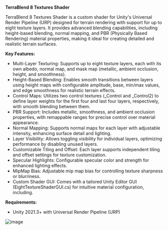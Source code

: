 **TerraBlend 8 Textures Shader**

TerraBlend 8 Textures Shader is a custom shader for Unity's Universal Render Pipeline (URP) designed for terrain rendering with support for up to eight texture layers. It provides advanced blending capabilities, including height-based blending, normal mapping, and PBR (Physically Based Rendering) material properties, making it ideal for creating detailed and realistic terrain surfaces.

**Key Features:**
- Multi-Layer Texturing: Supports up to eight texture layers, each with its own albedo, normal map, and mask map (metallic, ambient occlusion, height, and smoothness).
- Height-Based Blending: Enables smooth transitions between layers using height maps with configurable amplitude, base, min/max values, and edge smoothness for realistic terrain effects.
- Control Maps: Utilizes two control textures (_Control and _Control2) to define layer weights for the first four and last four layers, respectively, with smooth blending between them.
- PBR Support: Includes metallic, smoothness, and ambient occlusion properties, with remappable ranges for precise control over material appearance.
- Normal Mapping: Supports normal maps for each layer with adjustable intensity, enhancing surface detail and lighting.
- Layer Visibility: Allows toggling visibility for individual layers, optimizing performance by disabling unused layers.
- Customizable Tiling and Offset: Each layer supports independent tiling and offset settings for texture customization.
- Specular Highlights: Configurable specular color and strength for enhanced lighting effects.
- MipMap Bias: Adjustable mip map bias for controlling texture sharpness or blurriness.
- Custom Shader GUI: Comes with a tailored Unity Editor GUI (EightTextureShaderGUI.cs) for intuitive material configuration, including.

**Requirements:**
- Unity 2021.3+ with Universal Render Pipeline (URP)

![image](https://github.com/user-attachments/assets/cbea13a5-4fcd-47bb-83bc-fa2af0ec3a48)
